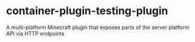 # container-plugin-testing-plugin
A multi-platform Minecraft plugin that exposes parts of the server platform API via HTTP endpoints
